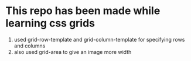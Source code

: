 # This repo has been made while learning css grids

1. used grid-row-template and grid-column-template for specifying rows and columns
1. also used grid-area to give an image more width

